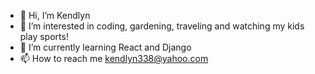 - 👋 Hi, I’m Kendlyn
- 👀 I’m interested in coding, gardening, traveling and watching my kids play sports!
- 🌱 I’m currently learning React and Django
- 📫 How to reach me kendlyn338@yahoo.com

<!---
kendlyn338/kendlyn338 is a ✨ special ✨ repository because its `README.md` (this file) appears on your GitHub profile.
You can click the Preview link to take a look at your changes.
--->
